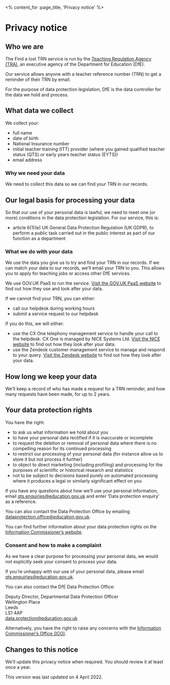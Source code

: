 <% content_for :page_title, 'Privacy notice' %>

# Privacy notice

## Who we are

The Find a lost TRN service is run by the [Teaching Regulation Agency
(TRA)](https://www.gov.uk/government/organisations/teaching-regulation-agency/about),
an executive agency of the Department for Education (DfE).

Our service allows anyone with a teacher reference number (TRN) to get a
reminder of their TRN by email.

For the purpose of data protection legislation, DfE is the data controller for
the data we hold and process.

## What data we collect

We collect your:

- full name
- date of birth
- National Insurance number
- initial teacher training (ITT) provider (where you gained qualified teacher
  status (QTS) or early years teacher status (EYTS))
- email address

### Why we need your data

We need to collect this data so we can find your TRN in our records.

## Our legal basis for processing your data

So that our use of your personal data is lawful, we need to meet one (or more)
conditions in the data protection legislation. For our service, this is:

- article 6(1)(e) UK General Data Protection Regulation (UK GDPR), to perform a
  public task carried out in the public interest as part of our function as a
  department

### What we do with your data

We use the data you give us to try and find your TRN in our records. If we can
match your data to our records, we’ll email your TRN to you. This allows you to
apply for teaching jobs or access other DfE services.

We use GOV.UK PaaS to run the service. [Visit the GOV.UK PaaS
website](https://www.cloud.service.gov.uk/privacy-notice/#what-data-we-collect-from-end-users)
to find out how they use and look after your data.

If we cannot find your TRN, you can either:

- call our helpdesk during working hours
- submit a service request to our helpdesk

If you do this, we will either:

- use the CX One telephony management service to handle your call to the
  helpdesk. CX One is managed by NICE Systems Ltd. [Visit the NICE
  website](https://www.nice.com/websites/CXone-WFO/privacy-policy.html) to find
  out how they look after your data.
- use the Zendesk customer management service to manage and respond to your
  query. [Visit the Zendesk
  website](https://www.zendesk.co.uk/company/privacy-and-data-protection/#faq-general-1)
  to find out how they look after your data.

## How long we keep your data

We’ll keep a record of who has made a request for a TRN reminder, and how many
requests have been made, for up to 2 years.

## Your data protection rights

You have the right:

- to ask us what information we hold about you
- to have your personal data rectified if it is inaccurate or incomplete
- to request the deletion or removal of personal data where there is no
  compelling reason for its continued processing
- to restrict our processing of your personal data (for instance allow us to
  store it but not process it further)
- to object to direct marketing (including profiling) and processing for the
  purposes of scientific or historical research and statistics
- not to be subject to decisions based purely on automated processing where it
  produces a legal or similarly significant effect on you

If you have any questions about how we’ll use your personal information,
email [qts.enquiries@education.gov.uk](mailto:qts.enquiries@education.gov.uk)
and enter ‘Data protection enquiry’ as a reference.

You can also contact the Data Protection Office by emailing
[dataprotection.office@education.gov.uk](mailto:dataprotection.office@education.gov.uk).

You can find further information about your data protection rights on
the [Information Commissioner’s
website](https://ico.org.uk/for-organisations/guide-to-data-protection/principle-6-rights/).

### Consent and how to make a complaint

As we have a clear purpose for processing your personal data, we would not
explicitly seek your consent to process your data.

If you’re unhappy with our use of your personal data, please
email [qts.enquiries@education.gov.uk](mailto:qts.enquiries@education.gov.uk).

You can also contact the DfE Data Protection Office:

Deputy Director, Departmental Data Protection Officer<br />
Wellington Place<br />
Leeds<br />
LS1 4AP<br />
[data.protection@education.gov.uk](mailto:data.protection@education.gov.uk)

Alternatively, you have the right to raise any concerns with the [Information
Commissioner’s Office (ICO)](https://ico.org.uk/concerns/).

## Changes to this notice

We’ll update this privacy notice when required. You should review it at least once a year.

This version was last updated on 4 April 2022.
